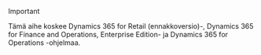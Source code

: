 > [!IMPORTANT]
> Tämä aihe koskee Dynamics 365 for Retail (ennakkoversio)-, Dynamics 365 for Finance and Operations, Enterprise Edition- ja Dynamics 365 for Operations -ohjelmaa.
